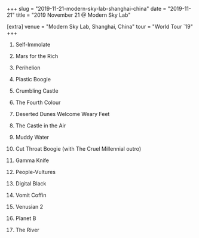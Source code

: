 +++
slug = "2019-11-21-modern-sky-lab-shanghai-china"
date = "2019-11-21"
title = "2019 November 21 @ Modern Sky Lab"

[extra]
venue = "Modern Sky Lab, Shanghai, China"
tour = "World Tour `19"
+++


 1. Self-Immolate

 2. Mars for the Rich

 3. Perihelion

 4. Plastic Boogie

 5. Crumbling Castle

 6. The Fourth Colour

 7. Deserted Dunes Welcome Weary Feet

 8. The Castle in the Air

 9. Muddy Water

10. Cut Throat Boogie
    (with The Cruel Millennial outro)

11. Gamma Knife

12. People-Vultures

13. Digital Black

14. Vomit Coffin

15. Venusian 2

16. Planet B

17. The River



